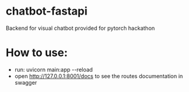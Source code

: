 # chatbot-fastapi

Backend for visual chatbot provided for pytorch hackathon

# How to use:

- run: uvicorn main:app --reload
- open http://127.0.0.1:8001/docs to see the routes documentation in swagger
